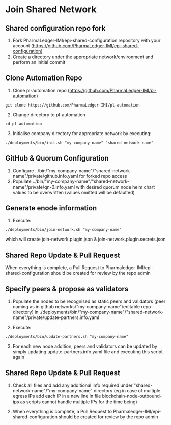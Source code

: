# Join Shared Network
## Shared configuration repo fork
1. Fork PharmaLedger-IMI/epi-shared-configuration repository with your account  (https://github.com/PharmaLedger-IMI/epi-shared-configuration)
2. Create a directory under the appropriate network/environment and perform an initial commit 

## Clone Automation Repo
1. Clone pl-automation repo (https://github.com/PharmaLedger-IMI/pl-automation)
```shell
git clone https://github.com/PharmaLedger-IMI/pl-automation
```
2. Change directory to pl-automation
```shell
cd pl-automation
```
3. Initialise company directory for appropriate network by executing:
```shell
./deployments/bin/init.sh "my-company-name" "shared-network-name" 
```
## GitHub & Quorum Configuration
1. Configure ../bin/"my-company-name"/"shared-network-name"/private/github.info.yaml for forked repo access
2. Populate ../bin/"my-company-name"/"shared-network-name"/private/qn-0.info.yaml with desired quorum node helm chart values to be overwritten (values omitted will be defaulted) 

## Generate enode information
1. Execute:
```shell
./deployments/bin/join-network.sh "my-company-name" 
```
which will create join-network.plugin.json & join-network.plugin.secrets.json

## Shared Repo Update & Pull Request
When everything is complete, a Pull Request to Pharmaledger-IMI/epi-shared-configuration should be created for review by the repo admin

## Specify peers & propose as validators
1. Populate the nodes to be recognised as static peers and validators (peer naming as in github networks/"my-company-name"/editable repo directory) in ./deployments/bin/"my-company-name"/"shared-network-name"/private/update-partners.info.yaml

2. Execute:
```shell
./deployments/bin/update-partners.sh "my-company-name"
```
3. For each new node addition, peers and validators can be updated by simply updating update-partners.info.yaml file and executing this script again

## Shared Repo Update & Pull Request
1. Check all files and add any additional info required under "shared-network-name"/"my-company-name" directory (eg in case of multiple egress IPs add each IP in a new line in file blockchain-node-outbound-ips as scripts cannot handle multiple IPs for the time being)
  
2. When everything is complete, a Pull Request to Pharmaledger-IMI/epi-shared-configuration should be created for review by the repo admin

